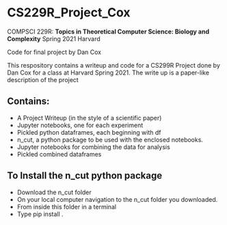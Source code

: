# CS229R_Project_Cox

COMPSCI 229R: **Topics in Theoretical Computer Science: Biology and Complexity**
Spring 2021 Harvard

Code for final project by Dan Cox

This respository contains a writeup and code for a CS299R Project done by Dan Cox for a class at Harvard Spring 2021. The write up is a paper-like description of the project

## Contains:

* A Project Writeup (in the style of a scientific paper)
* Jupyter notebooks, one for each experiment
* Pickled python dataframes, each beginning with df
* n_cut, a python package to be used with the enclosed notebooks.
* Jupyter notebooks for combining the data for analysis
* Pickled combined dataframes


## To Install the n_cut python package 

* Download the n_cut folder
* On your local computer navigation to the n_cut folder you downloaded. 
* From inside this folder in a terminal
* Type pip install .
